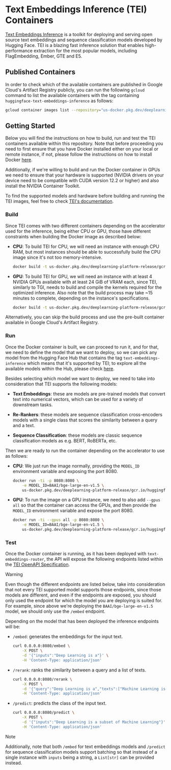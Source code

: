 # Text Embeddings Inference (TEI) Containers

[Text Embeddings Inference](https://github.com/huggingface/text-embeddings-inference) is a toolkit for deploying and serving open source text embeddings and sequence classification models developed by Hugging Face. TEI is a blazing fast inference solution that enables high-performance extraction for the most popular models, including FlagEmbedding, Ember, GTE and E5.

## Published Containers

In order to check which of the available containers are published in Google Cloud's Artifact Registry publicly, you can run the following `gcloud` command to list the available containers with the tag containing `huggingface-text-embeddings-inference` as follows:

```bash
gcloud container images list --repository="us-docker.pkg.dev/deeplearning-platform-release/gcr.io" | grep "huggingface-text-embeddings-inference"
```

## Getting Started

Below you will find the instructions on how to build, run and test the TEI containers available within this repository. Note that before proceeding you need to first ensure that you have Docker installed either on your local or remote instance, if not, please follow the instructions on how to install Docker [here](https://docs.docker.com/get-docker/).

Additionally, if we're willing to build and run the Docker container in GPUs we need to ensure that your hardware is supported (NVIDIA drivers on your device need to be compatible with CUDA version 12.2 or higher) and also install the NVIDIA Container Toolkit.

To find the supported models and hardware before building and running the TEI images, feel free to check [TEI's documentation](https://huggingface.co/docs/text-embeddings-inference/supported_models).

### Build

Since TEI comes with two different containers depending on the accelerator used for the inference, being either CPU or GPU, those have different constraints when building the Docker image as described below:

* **CPU**: To build TEI for CPU, we will need an instance with enough CPU RAM, but most instances should be able to successfully build the CPU image since it's not too memory-intensive.

    ```bash
    docker build -t us-docker.pkg.dev/deeplearning-platform-release/gcr.io/huggingface-text-embeddings-inference-cpu.1.4.0 -f containers/tei/cpu/1.4.0/Dockerfile .
    ```

* **GPU**: To build TEI for GPU, we will need an instance with at least 4 NVIDIA GPUs available with at least 24 GiB of VRAM each, since TEI, similarly to TGI, needs to build and compile the kernels required for the optimized inference. Also note that the build process may take ~15 minutes to complete, depending on the instance's specifications.

    ```bash
    docker build -t us-docker.pkg.dev/deeplearning-platform-release/gcr.io/huggingface-text-embeddings-inference-gpu.1.4.0 -f containers/tei/gpu/1.4.0/Dockerfile .
    ```

Alternatively, you can skip the build process and use the pre-built container available in Google Cloud's Artifact Registry.

### Run

Once the Docker container is built, we can proceed to run it, and for that, we need to define the model that we want to deploy, so we can pick any model from the Hugging Face Hub that contains the tag `text-embeddings-inference` which means that it's supported by TEI; to explore all the available models within the Hub, please check [here](https://huggingface.co/models?other=text-embeddings-inference&sort=trending).

Besides selecting which model we want to deploy, we need to take into consideration that TEI supports the following models:

* **Text Embeddings**: these are models are pre-trained models that convert text into numerical vectors, which can be used for a variety of downstream tasks.

* **Re-Rankers**: these models are sequence classification cross-encoders models with a single class that scores the similarity between a query and a text.

* **Sequence Classification**: these models are classic sequence classification models as e.g. BERT, RoBERTa, etc.

Then we are ready to run the container depending on the accelerator to use as follows:

* **CPU**: We just run the image normally, providing the `MODEL_ID` environment variable and exposing the port 8080.

    ```bash
    docker run -ti -p 8080:8080 \
        -e MODEL_ID=BAAI/bge-large-en-v1.5 \
        us-docker.pkg.dev/deeplearning-platform-release/gcr.io/huggingface-text-embeddings-inference-cpu.1.4.0
    ```

* **GPU**: To run the image on a GPU instance, we need to also add `--gpus all` so that the container can access the GPUs, and then provide the `MODEL_ID` environment variable and expose the port 8080.

    ```bash
    docker run -ti --gpus all -p 8080:8080 \
        -e MODEL_ID=BAAI/bge-large-en-v1.5 \
        us-docker.pkg.dev/deeplearning-platform-release/gcr.io/huggingface-text-embeddings-inference-gpu.1.4.0
    ```

### Test

Once the Docker container is running, as it has been deployed with `text-embeddings-router`, the API will expose the following endpoints listed within the [TEI OpenAPI Specification](https://huggingface.github.io/text-embeddings-inference/).

> [!WARNING]
> Even though the different endpoints are listed below, take into consideration that not every TEI supported model supports those endpoints, since those models are different, and even if the endpoints are exposed, you should only used the endpoint for which the model you are deploying is suited for. For example, since above we're deploying the `BAAI/bge-large-en-v1.5` model, we should only use the `/embed` endpoint.

Depending on the model that has been deployed the inference endpoints will be:

* `/embed`: generates the embeddings for the input text.

    ```bash
    curl 0.0.0.0:8080/embed \
        -X POST \
        -d '{"inputs":"Deep Learning is a"}' \
        -H 'Content-Type: application/json'
    ```

* `/rerank`: ranks the similarity between a query and a list of texts.

    ```bash
    curl 0.0.0.0:8080/rerank \
        -X POST \
        -d '{"query":"Deep Learning is a","texts":["Machine Learning is a","Deep Learning is a","Deep Learning is a subset of Machine Learning"]}' \
        -H 'Content-Type: application/json'
    ```

* `/predict`: predicts the class of the input text.

    ```bash
    curl 0.0.0.0:8080/predict \
        -X POST \
        -d '{"inputs":"Deep Learning is a subset of Machine Learning"}' \
        -H 'Content-Type: application/json'
    ```

> [!NOTE]
> Additionally, note that both `/embed` for text embeddings models and `/predict` for sequence classification models support batching so that instead of a single instance with `inputs` being a string, a `List[str]` can be provided instead.

